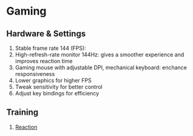 # Gaming

## Hardware & Settings
1. Stable frame rate 144 (FPS):   
2. High-refresh-rate monitor 144Hz: gives a smoother experience and improves reaction time  
3. Gaming mouse with adjustable DPI, mechanical keyboard: enchance responsiveness  
4. Lower graphics for higher FPS  
5. Tweak sensitivity for better control  
6. Adjust key bindings for efficiency  

## Training
1. [Reaction](https://humanbenchmark.com)